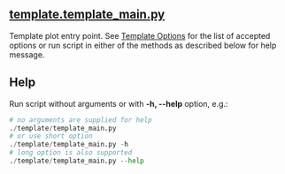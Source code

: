 ## [template.template_main.py](https://github.com/ksamdev/exo_plots/blob/master/template/template_main.py)

Template plot entry point. See [Template Options](https://github.com/ksamdev/exo_plots/blob/master/docs/template.options.md)
for the list of accepted options or run script in either of the methods as
described below for help message.

## Help

Run script without arguments or with **-h, --help** option, e.g.:

```python
# no arguments are supplied for help
./template/template_main.py
# or use short option
./template/template_main.py -h
# long option is also supported
./template/template_main.py --help
```
